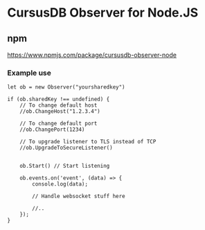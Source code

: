 # CursusDB Observer for Node.JS

## npm 
https://www.npmjs.com/package/cursusdb-observer-node


### Example use
``` 
let ob = new Observer("yoursharedkey")

if (ob.sharedKey !== undefined) {
    // To change default host
    //ob.ChangeHost("1.2.3.4")

    // To change default port
    //ob.ChangePort(1234)
    
    // To upgrade listener to TLS instead of TCP
    //ob.UpgradeToSecureListener()


    ob.Start() // Start listening

    ob.events.on('event', (data) => {
        console.log(data);

        // Handle websocket stuff here

        //..
    });
}

```